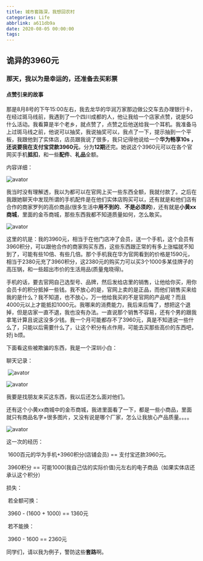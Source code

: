 ```yaml
---
title: 城市套路深，我想回农村
categories: Life
abbrlink: a611db9a
date: 2020-08-05 00:00:00
tags:
---
```

## 诡异的3960元

### 那天，我以为是幸运的，还准备去买彩票	

#### **点赞引来的故事**

那是8月8号的下午15:00左右，我去龙华的华润万家那边做公交车去办理银行卡，在经过斑马线前，我遇到了一个四川成都的人，他让我给一个店家点赞，说是5G什么活动。我看算是半个老乡，就点赞了，点赞之后他送给我一个耳机。我准备马上过斑马线之前，他说可以抽奖，我说抽奖可以，我点了一下，提示抽到一个平板，我跟他到了实体店，店员跟我说了很多，我只记得他说给一个**华为畅享10s **，还说要我在**支付宝贷款3960元**，分为**12期**还完。她说这个3960元可以在各个官网买手机**抵扣**，和一些**配件**、**礼品**全额。

<!--more-->
内容详细：

![avator](http://img.yangjiapo.cn/808%E8%AF%A6%E7%BB%86.jpg)

​	我当时没有理解透，我以为都可以在官网上买一些东西全额，我就付款了。之后在我跟她聊天中发现所谓的手机配件是在他们实体店购买可以，还有就是和他们店有合作的商家罗列的高价商品(很多生活中**用不到的**、**不是必须的**)，还有就是**小黄xx商城**，里面的金币商城，那些东西我都不知道质量如何，怎么敢买。

![avator](http://img.yangjiapo.cn/808%E5%90%88%E4%BD%9C%E4%BA%A7%E5%93%812.jpg)

​	这里的坑是：我的3960元，相当于在他门店冲了会员，送一个手机，这个会员有3960积分，可以跟他合作的商家购买东西，这些东西跟正常的有多上涨幅就不知到了，可能有些10倍、有些几倍。那个手机我在华为官网看到的价格是1590元，相当于2380元充了3960积分，这2380元的购买力可以买3个1000多某佳牌子的高压锅，和一些超出市价的生活用品(质量鬼晓得)。

​	手机的话，要去官网自己选型号、品牌，然后发给店里的销售，让他给你买，用你会员卡的积分抵掉一些钱。我不放心的是，官网上卖的是正品，而他们销售买来给我的是什么？我不知道，也不放心，万一他给我买的不是官网的产品呢？而且4000元以上才能抵扣1000元。我哪来的消费能力，我后来后悔了，想把这个退掉，但是店家一直不退，我也没有办法。一直说那个销售不容易，还有个男的跟我拿笔计算且说这没多少钱。我一个月可能都存不了3960元，真是不知道说一些什么了，只能以后需要什么了，让这个积分有点作用，可能去买那些高价的东西吧，好j b烦。

下面看这些被欺骗的东西，我是一个深圳小白：

聊天记录：

​																![avator](http://img.yangjiapo.cn/808%E8%AE%B0%E5%BD%952.jpg)

![avator](http://img.yangjiapo.cn/808%E8%81%8A%E5%A4%A92.jpg)

我要是找朋友来买这东西，我以后还怎么面对他们。

还有这个小黄xx商城中的金币商城，我进里面看了一下，都是一些小商品，里面就只有商品名字+很多图片，又没有说是哪个厂家，怎么让我放心产品质量。。。。

![avator](http://img.yangjiapo.cn/808%E9%87%91%E5%B8%81%E5%95%86%E5%9F%8E2.jpg)

这一次的经历：

​	1600百元的华为手机+3960积分(店铺会员)  == 支付宝还款3960元。

​	3960积分 == 可能1000(我自己估的实际价值)元左右的电子商品（如果实体店还承认这个积分）

损失：

​	若全额可换：	

​		3960 - (1600 + 1000) == 1360元

​	若不能换：

​		3960 - 1600 == 2360元

同学们，请以我为例子，警防这些**套路**啊。
